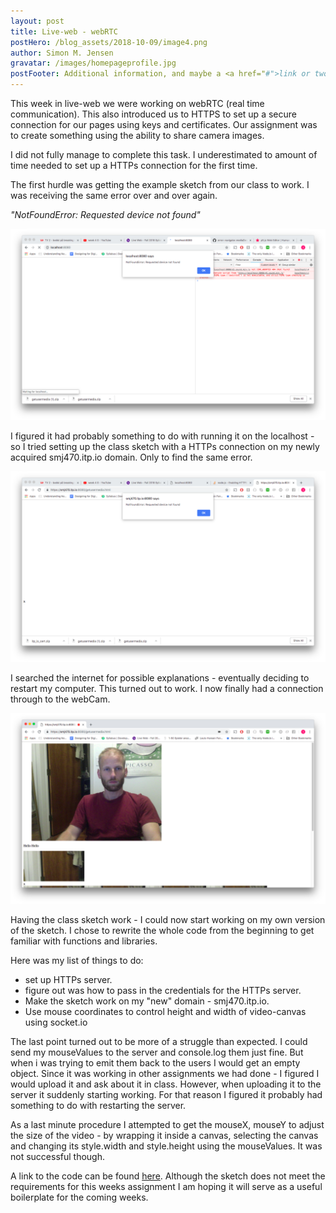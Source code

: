 ```yaml
---
layout: post
title: Live-web - webRTC
postHero: /blog_assets/2018-10-09/image4.png
author: Simon M. Jensen
gravatar: /images/homepageprofile.jpg
postFooter: Additional information, and maybe a <a href="#">link or two</a>
---
```


This week in live-web we were working on webRTC (real time communication). This also introduced
us to HTTPS to set up a secure connection for our pages using keys and certificates. Our assignment was to create something using the ability to share camera images.

I did not fully manage to complete this task. I underestimated to amount of time needed to set up a HTTPs connection for the first time.

The first hurdle was getting the example sketch from our class to work. I was receiving the same error
over and over again.  

<em>"NotFoundError: Requested device not found"</em>

<div class="aroundImage">
<img src="/blog_assets/2018-10-09/errorLocalhost.png"
     alt="circles">
</div>

I figured it had probably something to do with running it on the localhost - so I tried setting up the class sketch with a HTTPs connection on my newly acquired smj470.itp.io domain. Only to find the same error.

<div class="aroundImage">
<img src="/blog_assets/2018-10-09/errorHTTPs.png"
     alt="circles">
</div>

I searched the internet for possible explanations - eventually deciding to restart my computer. This turned out to work. I now finally had a connection through to the webCam.

<div class="aroundImage">
<img src="/blog_assets/2018-10-09/classsketch.png"
     alt="circles">
</div>

Having the class sketch work - I could now start working on my own version of the sketch. I chose to rewrite the whole code from the beginning to get familiar with functions and libraries.

Here was my list of things to do:
  - set up HTTPs server.
  - figure out was how to pass in the credentials for the HTTPs server.
  - Make the sketch work on my "new" domain - smj470.itp.io.
  - Use mouse coordinates to control height and width of video-canvas using socket.io

The last point turned out to be more of a struggle than expected. I could send my mouseValues to the server and console.log them just fine. But when i was trying to emit them back to the users I would get an empty object. Since it was working in other assignments we had done - I figured I would upload it and ask about it in class. However, when uploading it to the server it suddenly starting working. For that reason I figured it probably had something to do with restarting the server.

As a last minute procedure I attempted to get the mouseX, mouseY to adjust the size of the video - by wrapping it inside a canvas, selecting the canvas and changing its style.width and style.height using the mouseValues. It was not successful though.

A link to the code can be found [here](https://github.com/simonmarqvard/webRTCboilerplate). Although the sketch does not meet the requirements for this weeks assignment I am hoping it will serve as a useful boilerplate for the coming weeks.

<br>
<br>
<br>  
